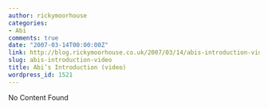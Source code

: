 ```yaml
---
author: rickymoorhouse
categories:
- Abi
comments: true
date: "2007-03-14T00:00:00Z"
link: http://blog.rickymoorhouse.co.uk/2007/03/14/abis-introduction-video/
slug: abis-introduction-video
title: Abi’s Introduction (video)
wordpress_id: 1521
---
```


No Content Found
